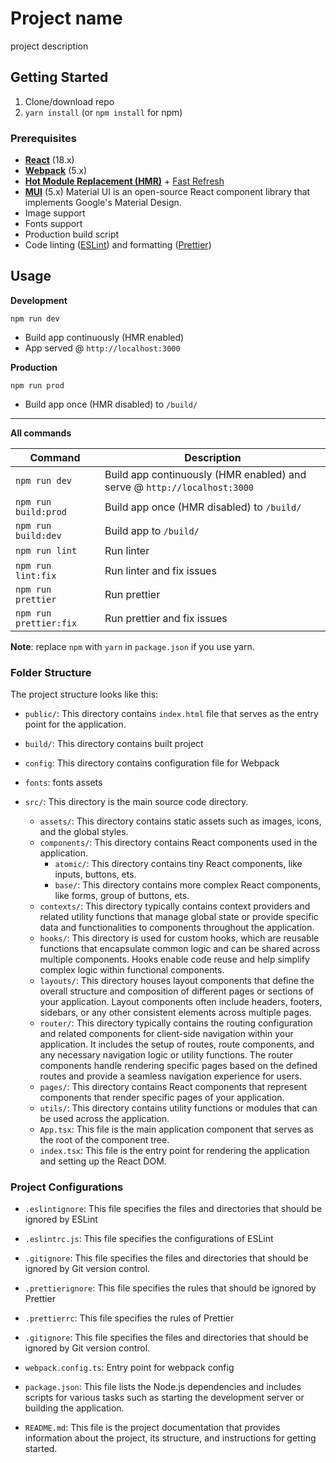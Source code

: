# Project name

project description

## Getting Started

1. Clone/download repo
2. `yarn install` (or `npm install` for npm)

### Prerequisites

* **[React](https://facebook.github.io/react/)** (18.x)
* **[Webpack](https://webpack.js.org/)** (5.x)
* **[Hot Module Replacement (HMR)](https://webpack.js.org/concepts/hot-module-replacement/)** + [Fast Refresh](https://github.com/pmmmwh/react-refresh-webpack-plugin)
* **[MUI](https://mui.com/)** (5.x) Material UI is an open-source React component library that implements Google's Material Design.
* Image support
* Fonts support
* Production build script
* Code linting ([ESLint](https://github.com/eslint/eslint)) and formatting ([Prettier](https://github.com/prettier/prettier))

## Usage
**Development**

`npm run dev`

* Build app continuously (HMR enabled)
* App served @ `http://localhost:3000`

**Production**

`npm run prod`

* Build app once (HMR disabled) to `/build/`

---

**All commands**

Command | Description
--- | ---
`npm run dev` | Build app continuously (HMR enabled) and serve @ `http://localhost:3000`
`npm run build:prod` | Build app once (HMR disabled) to `/build/`
`npm run build:dev` | Build app to `/build/`
`npm run lint` | Run linter
`npm run lint:fix` | Run linter and fix issues
`npm run prettier` | Run prettier
`npm run prettier:fix` | Run prettier and fix issues

**Note**: replace `npm` with `yarn` in `package.json` if you use yarn.

### Folder Structure

The project structure looks like this:

- `public/`: This directory contains `index.html` file that serves as the entry point for the application.

- `build/`: This directory contains built project

- `config`: This directory contains configuration file for Webpack

- `fonts`: fonts assets

- `src/`: This directory is the main source code directory.
    - `assets/`: This directory contains static assets such as images, icons, and the global styles.
    - `components/`: This directory contains React components used in the application.
        - `atomic/`: This directory contains tiny React components, like inputs, buttons, ets.
        - `base/`: This directory contains more complex React components, like forms, group of buttons, ets.
    - `contexts/`:  This directory typically contains context providers and related utility functions that manage global state or provide specific data and functionalities to components throughout the application.
    - `hooks/`: This directory is used for custom hooks, which are reusable functions that encapsulate common logic and can be shared across multiple components. Hooks enable code reuse and help simplify complex logic within functional components.
    - `layouts/`: This directory houses layout components that define the overall structure and composition of different pages or sections of your application. Layout components often include headers, footers, sidebars, or any other consistent elements across multiple pages.
    - `router/`: This directory typically contains the routing configuration and related components for client-side navigation within your application. It includes the setup of routes, route components, and any necessary navigation logic or utility functions. The router components handle rendering specific pages based on the defined routes and provide a seamless navigation experience for users.
    - `pages/`: This directory contains React components that represent components that render specific pages of your application.
    - `utils/`: This directory contains utility functions or modules that can be used across the application.
    - `App.tsx`: This file is the main application component that serves as the root of the component tree.
    - `index.tsx`: This file is the entry point for rendering the application and setting up the React DOM.

### Project Configurations

- `.eslintignore`: This file specifies the files and directories that should be ignored by ESLint

- `.eslintrc.js`: This file specifies the configurations of ESLint

- `.gitignore`: This file specifies the files and directories that should be ignored by Git version control.

- `.prettierignore`: This file specifies the rules that should be ignored by Prettier

- `.prettierrc`: This file specifies the rules of Prettier

- `.gitignore`: This file specifies the files and directories that should be ignored by Git version control.

- `webpack.config.ts`: Entry point for webpack config

- `package.json`: This file lists the Node.js dependencies and includes scripts for various tasks such as starting the development server or building the application.

- `README.md`: This file is the project documentation that provides information about the project, its structure, and instructions for getting started.
